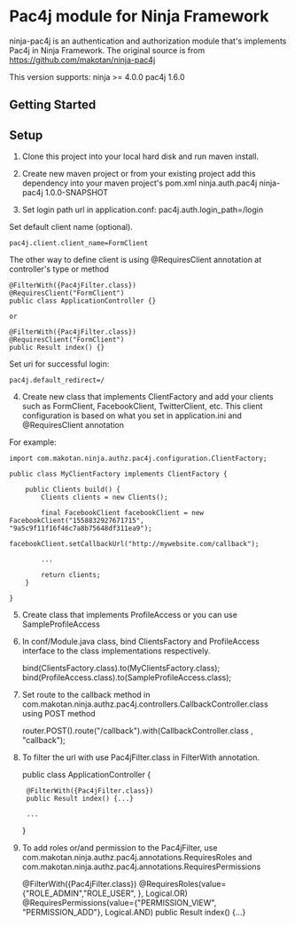 Pac4j module for Ninja Framework
===========
ninja-pac4j is an authentication and authorization module that's implements Pac4j in Ninja Framework. 
The original source is from https://github.com/makotan/ninja-pac4j

This version supports:
ninja >= 4.0.0
pac4j 1.6.0


Getting Started
---------------

Setup
---------------
1) Clone this project into your local hard disk and run maven install.

2) Create new maven project or from your existing project add this dependency into your maven project's pom.xml 
    <dependency>
        <groupId>ninja.auth.pac4j</groupId>
        <artifactId>ninja-pac4j</artifactId>
        <version>1.0.0-SNAPSHOT</version>
    </dependency>

3) Set login path url in application.conf:
	pac4j.auth.login_path=/login
  
Set default client name (optional).

	pac4j.client.client_name=FormClient

The other way to define client is using @RequiresClient annotation at controller's type or method
	
	@FilterWith({Pac4jFilter.class})
	@RequiresClient("FormClient")
    public class ApplicationController {}
    
    or 
    
    @FilterWith({Pac4jFilter.class})
    @RequiresClient("FormClient")
    public Result index() {}
    
Set uri for successful login:

    pac4j.default_redirect=/


4) Create new class that implements ClientFactory and add your clients such as FormClient, FacebookClient, TwitterClient, etc. 
This client configuration is based on what you set in application.ini and @RequiresClient annotation

For example:
	
	import com.makotan.ninja.authz.pac4j.configuration.ClientFactory;
	
	public class MyClientFactory implements ClientFactory {
		
		public Clients build() {
			Clients clients = new Clients();
			
			final FacebookClient facebookClient = new FacebookClient("1558832927671715", "9a5c9f11f16f46c7a8b75648df311ea9");
        	facebookClient.setCallbackUrl("http://mywebsite.com/callback");
			
			...
			
			return clients;
		}
		
	}

5) Create class that implements ProfileAccess or you can use SampleProfileAccess

6) In conf/Module.java class, bind ClientsFactory and ProfileAccess interface to the class implementations respectively.

    bind(ClientsFactory.class).to(MyClientsFactory.class);
    bind(ProfileAccess.class).to(SampleProfileAccess.class);

7) Set route to the callback method in com.makotan.ninja.authz.pac4j.controllers.CallbackController.class using POST method

    router.POST().route("/callback").with(CallbackController.class , "callback");

8) To filter the url with use Pac4jFilter.class in FilterWith annotation.
	
	public class ApplicationController  {
    	
    	@FilterWith({Pac4jFilter.class})
    	public Result index() {...}
    	
    	...
    }

9) To add roles or/and permission to the Pac4jFilter, use com.makotan.ninja.authz.pac4j.annotations.RequiresRoles 
and com.makotan.ninja.authz.pac4j.annotations.RequiresPermissions
	
	@FilterWith({Pac4jFilter.class})
	@RequiresRoles(value={"ROLE_ADMIN","ROLE_USER", }, Logical.OR)
	@RequiresPermissions(value={"PERMISSION_VIEW", "PERMISSION_ADD"}, Logical.AND)
	public Result index() {...}



